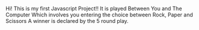 Hi!
This is my first Javascript Project!!
It is played Between You and The Computer
Which involves you entering the choice between Rock, Paper and Scissors
A winner is declared by the 5 round play.